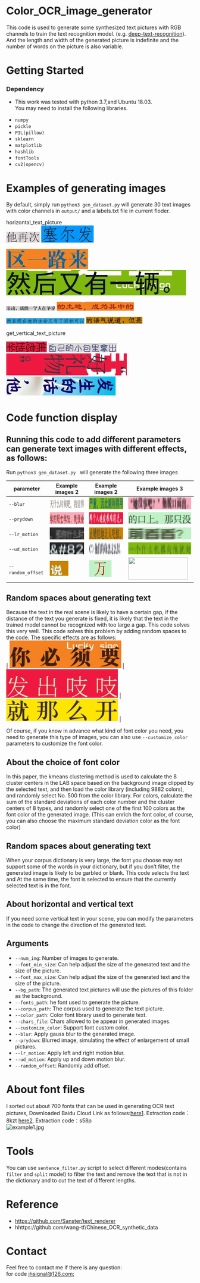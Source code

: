 # Color_OCR_image_generator
This code is used to generate some synthesized text pictures with RGB channels to train the text recognition model.
(e.g. [deep-text-recognition](https://github.com/clovaai/deep-text-recognition-benchmark)).
And the length and width of the generated picture is indefinite and the number of words on the picture is also variable.

# Getting Started
### Dependency
- This work was tested with python 3.7,and Ubuntu 18.03. <br> You may need to install the following libraries. <br>
* `numpy`
* `pickle`
* `PIL(pillow)`
* `sklearn`
* `matplotlib`
* `hashlib`
* `fontTools`
* `cv2(opencv)`


# Examples of generating images
By default, simply run `python3 gen_dataset.py` will generate 30 text images with color channels in `output/` and a labels.txt file in current floder.<br>

horizontal_text_picture<br>
![example1.jpg](./output/img_3_0000001.jpg)
![example2.jpg](./output/img_3_0000002.jpg)

![example3.jpg](./output/img_3_0000003.jpg)
![example4.jpg](./output/img_3_0000004.jpg)

![example3.jpg](./output/img_3_0000005.jpg) 
![example4.jpg](./output/img_3_0000006.jpg) 

![example3.jpg](./output/img_3_0000007.jpg) 
![example4.jpg](./output/img_3_0000008.jpg)

get_vertical_text_picture<br>

![example3.jpg](./output/img_3_0000096.jpg)
![example4.jpg](./output/img_3_0000014.jpg)
![example3.jpg](./output/img_3_0000088.jpg)
![example4.jpg](./output/img_3_0000080.jpg)


# Code function display
## Running this code to add different parameters can generate text images with different effects, as follows:
Run `python3 gen_dataset.py ` will generate the following three images<br>

| parameter  |    Example images 2    |      Example images 2 |        Example images 3 |
| ---         |     ---      |          --- |           --- |
| `--blur `| <img src="./demo_image/img_3_blur.jpg" width="200" height="32" >    |   <img src="./demo_image/img_3_blur2.jpg" width="200" height="32">    |  <img src="./demo_image/img_3_blur46.jpg" width="200" height="32">   |
| `--prydown`| <img src="./demo_image/mi1.jpg" width="200" height="32">      |    <img src="./demo_image/mi2.jpg" width="200" height="32">    |   <img src="./demo_image/mi3.jpg" width="200" height="32">  
| `--lr_motion`| <img src="./demo_image/lf1.jpg" width="200" height="32">  |   <img src="./demo_image/lf2.jpg" width="200" height="32">   |  <img src="./demo_image/lf4.jpg" width="200" height="32"> 
| `--ud_motion`| <img src="./demo_image/img_3_up2.jpg" width="200" height="32">      |    <img src="./demo_image/img_3_up5.jpg" width="200" height="32">    |   <img src="./demo_image/img_3_up22.jpg" width="200" height="32">    |
|`--random_offset` | <img src="./demo_image/rd1.jpg" width="50" height="40">    |   <img src="./demo_image/rd2.jpg" width="60" height="45">    |  <img src="./demo_image/rd3" width="160" height="60">  

## Random spaces about generating text
Because the text in the real scene is likely to have a certain gap, if the distance of the text you generate is fixed,
it is likely that the text in the trained model cannot be recognized with too large a gap. This code solves this very well.
This code solves this problem by adding random spaces to the code. The specific effects are as follows:<br>
| <img src="./demo_image/img_3_space15.jpg" width="300">    |   <img src="./demo_image/img_3_space57.jpg" width="300">    |  <img src="./demo_image/img_3_space79.jpg" width="300">   |


Of course, if you know in advance what kind of font color you need, you need to generate this type of images, 
you can also use `--customize_color` parameters to customize the font color.


## About the choice of font color
In this paper, the kmeans clustering method is used to calculate the 8 cluster centers in the LAB space 
based on the background image clipped by the selected text, and then load the color library (including 9882 colors), 
and randomly select No. 500 from the color library. For colors, calculate the sum of the standard deviations of each color
 number and the cluster centers of 8 types, and randomly select one of the first 100 colors as the font color of the generated image. 
 (This can enrich the font color, of course, you can also choose the maximum standard deviation color as the font color)

## Random spaces about generating text
When your corpus dictionary is very large, the font you choose may not support some of the words in your dictionary,
but if you don’t filter, the generated image is likely to be garbled or blank. This code selects the text and At the same time,
the font is selected to ensure that the currently selected text is in the font.


## About horizontal and vertical text
If you need some vertical text in your scene, you can modify the parameters in the code to change the direction of the generated text.

## Arguments
* `--num_img`: Number of images to generate.
* `--font_min_size`: Can help adjust the size of the generated text and the size of the picture.
* `--font_max_size`: Can help adjust the size of the generated text and the size of the picture.
* `--bg_path`: The generated text pictures will use the pictures of this folder as the background.
* `--fonts_path`: he font used to generate the picture.
* `--corpus_path`: The corpus used to generate the text picture.
* `--color_path`: Color font library used to generate text.
* `--chars_file`: Chars allowed to be appear in generated images.
* `--customize_color`: Support font custom color.
* `--blur`: Apply gauss blur to the generated image.
* `--prydown`: Blurred image, simulating the effect of enlargement of small pictures.
* `--lr_motion`: Apply left and right motion blur.
* `--ud_motion`: Apply up and down motion blur.
* `--random_offset`: Randomly add offset.


# About font files
I sorted out about 700 fonts that can be used in generating OCR text pictures,
Downloaded Baidu Cloud Link as follows:[here1](https://pan.baidu.com/s/1dRp70rEVeauu9rWB7bfGZw). Extraction code：8kzt 
[here2](https://pan.baidu.com/s/1aHkYSxactHm4u5eEiqHDAA). Extraction code：s58p<br>
![example1.jpg](./demo_image/ziti.jpg)


# Tools
You can use `sentence_filter.py` script to select different modes(contains `filter` and `split` model) to 
filter the text and remove the text that is not in the dictionary and to cut the text of different lengths.


# Reference
- https://github.com/Sanster/text_renderer
- hhttps://github.com/wang-tf/Chinese_OCR_synthetic_data


# Contact
Feel free to contact me if there is any question: <br>
for code jhsignal@126.com; 
